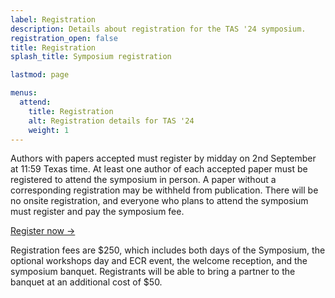 ```yaml
---
label: Registration
description: Details about registration for the TAS '24 symposium.
registration_open: false
title: Registration
splash_title: Symposium registration

lastmod: page

menus:
  attend:
    title: Registration
    alt: Registration details for TAS '24
    weight: 1
---
```


Authors with papers accepted must register by midday on 2nd September at 11:59 Texas time. At least one author of each accepted paper must be registered to attend the symposium in person. A paper without a corresponding registration may be withheld from publication. There will be no onsite registration, and everyone who plans to attend the symposium must register and pay the symposium fee.

<div class="text-center mb-3">
<a href="https://cvent.utexas.edu/wnPOZm" class="my-3 btn btn-lg btn-dark text-light border" title="Register for TAS '24">Register now →</a>
</div>

Registration fees are $250, which includes both days of the Symposium, the optional workshops day and ECR event, the welcome reception, and the symposium banquet. Registrants will be able to bring a partner to the banquet at an additional cost of $50.

<!--All registration fees are inclusive of Value Added Tax (VAT).

-->
<!--Registration for the TAS Symposium 2023 is now open. 
Registration has now closed.

Authors with papers accepted must register by midday on 30th June 2023. At least one author of each accepted paper must be registered to attend the symposium in person. A paper without a corresponding registration may be withheld from publication. There will be no onsite registration.

Please ensure you register at the correct rate—if you do not, you will be liable to pay the difference. You can revise your registration online up to one week before the symposium.


<!--




## Registration fees

There are four different rates for registration at TAS’23 and two different registration deadlines:

<table class="registration-rates mx-auto mb-3">
	<thead>
		<th></th>
		<th class="py-2 px-3">Reduced rate</th>
		<th class="py-2 px-3">Full delegate rate</th>
	</thead>
	<tbody>
		<tr>
				<td class="py-2 px-3">Early bird deadline<br><span class="small">(7th June 2023)</span></td>
				<td class="text-center">£50</td>
				<td class="text-center">£100</td>
		</tr>
		<tr>
				<td class="py-2 px-3">Registration deadline<br><span class="small">(midday 30th June 2023)</span></td>
				<td class="text-center">£75</td>
				<td class="text-center">£150</td>
		</tr>
	</tbody>
</table>

There is an optional extra to attend the Conference Dinner on 11th July, which is £80 per head.

The reduced rates are restricted to registered and currently active students and [individuals based in economically developing countries](/attend/reduced-rates/ "Reduced rate for individuals based in economically developing countries"). You may be asked to provide evidence of your student or residential status. If you cannot provide proof of status, you will be required to register as a professional attendee.

All registration fees above are inclusive of Value Added Tax (VAT).

## Need support or have a question?
If you need any support or have questions about the registration process, please contact <a href="mailto:contact@tas.ac.uk" title="TAS '23 Registration chairs">the TAS’23 Registration chairs</a>.-->